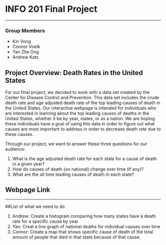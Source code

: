 # INFO 201 Final Project
***
### Group Members
* Kin Vong 
* Connor Voelk
* Yan Zhe Ong
* Andrew Kats

## Project Overview: Death Rates in the United States
For our final project, we decided to work with a data set created by the Center for Disease Control and Prevention. This data set includes the crude death rate and age adjusted death rate of the top leading causes of death in the United States. Our interactive webpage is intended for individuals who are interested in learning about the top leading causes of deaths in the United States, whether it be by year, states, or as a nation. We are hoping these individuals have a goal of using this data in order to figure out what causes are most important to address in order to decrease death rate due to these causes.

Through our project, we want to answer these three questions for our audience:

1. What is the age adjusted death rate for each state for a cause of death     in a given year? 
2. How do causes of death (on national) change over time (if any)?
3. What are the all time leading causes of death in each state? 

## Webpage Link

***
##List of what we need to do
1. Andrew: Create a histogram comparing how many states have a death rate for a specific cause by year 
2. Yan: Creat a line graph of national deaths for individual causes over time
3. Connor: Create a map that shows specific cause of death of the total amount of people that died in that state because of that cause.
